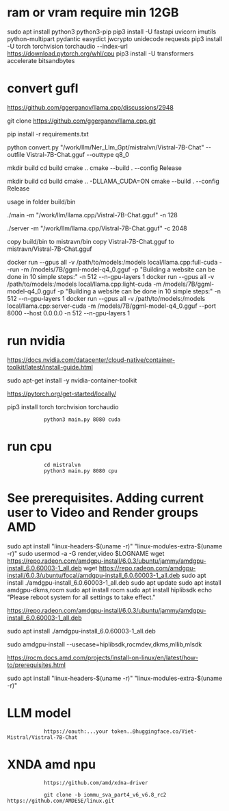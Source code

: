 # ram or vram require min 12GB

sudo apt install python3 python3-pip
pip3 install -U fastapi uvicorn imutils python-multipart pydantic easydict jwcrypto unidecode requests
pip3 install -U torch torchvision torchaudio --index-url https://download.pytorch.org/whl/cpu
pip3 install -U transformers accelerate bitsandbytes

# convert gufl

https://github.com/ggerganov/llama.cpp/discussions/2948

git clone https://github.com/ggerganov/llama.cpp.git

pip install -r requirements.txt

python convert.py "/work/llm/Ner_Llm_Gpt/mistralvn/Vistral-7B-Chat" --outfile Vistral-7B-Chat.gguf --outtype q8_0


mkdir build
cd build
cmake ..
cmake --build . --config Release

mkdir build
cd build
cmake .. -DLLAMA_CUDA=ON
cmake --build . --config Release


usage in folder build/bin

./main -m "/work/llm/llama.cpp/Vistral-7B-Chat.gguf" -n 128


./server -m "/work/llm/llama.cpp/Vistral-7B-Chat.gguf" -c 2048

copy build/bin to mistravn/bin
copy Vistral-7B-Chat.gguf to mistravn/Vistral-7B-Chat.gguf


docker run --gpus all -v /path/to/models:/models local/llama.cpp:full-cuda --run -m /models/7B/ggml-model-q4_0.gguf -p "Building a website can be done in 10 simple steps:" -n 512 --n-gpu-layers 1
docker run --gpus all -v /path/to/models:/models local/llama.cpp:light-cuda -m /models/7B/ggml-model-q4_0.gguf -p "Building a website can be done in 10 simple steps:" -n 512 --n-gpu-layers 1
docker run --gpus all -v /path/to/models:/models local/llama.cpp:server-cuda -m /models/7B/ggml-model-q4_0.gguf --port 8000 --host 0.0.0.0 -n 512 --n-gpu-layers 1


# run nvidia

https://docs.nvidia.com/datacenter/cloud-native/container-toolkit/latest/install-guide.html

sudo apt-get install -y nvidia-container-toolkit

https://pytorch.org/get-started/locally/

pip3 install torch torchvision torchaudio

                python3 main.py 8080 cuda

# run cpu

                cd mistralvn
                python3 main.py 8080 cpu


# See prerequisites. Adding current user to Video and Render groups AMD

sudo apt install "linux-headers-$(uname -r)" "linux-modules-extra-$(uname -r)"
sudo usermod -a -G render,video $LOGNAME
wget https://repo.radeon.com/amdgpu-install/6.0.3/ubuntu/jammy/amdgpu-install_6.0.60003-1_all.deb
wget https://repo.radeon.com/amdgpu-install/6.0.3/ubuntu/focal/amdgpu-install_6.0.60003-1_all.deb
sudo apt install ./amdgpu-install_6.0.60003-1_all.deb
sudo apt update
sudo apt install amdgpu-dkms,rocm
sudo apt install rocm
sudo apt install hiplibsdk
echo "Please reboot system for all settings to take effect."

https://repo.radeon.com/amdgpu-install/6.0.3/ubuntu/jammy/amdgpu-install_6.0.60003-1_all.deb

sudo apt install ./amdgpu-install_6.0.60003-1_all.deb

sudo amdgpu-install --usecase=hiplibsdk,rocmdev,dkms,mllib,mlsdk 

https://rocm.docs.amd.com/projects/install-on-linux/en/latest/how-to/prerequisites.html

sudo apt install "linux-headers-$(uname -r)" "linux-modules-extra-$(uname -r)"

# LLM model


                https://oauth:...your token..@huggingface.co/Viet-Mistral/Vistral-7B-Chat

# XNDA amd npu

                https://github.com/amd/xdna-driver

                git clone -b iommu_sva_part4_v6_v6.8_rc2 https://github.com/AMDESE/linux.git